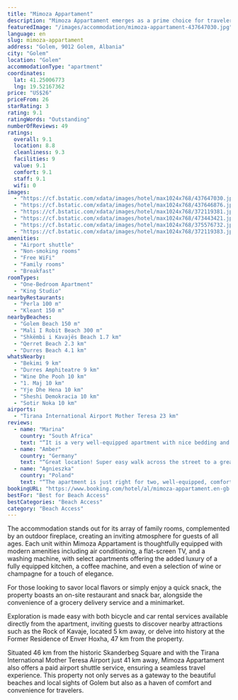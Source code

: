 ```yaml
---
title: "Mimoza Appartament"
description: "Mimoza Appartament emerges as a prime choice for travelers seeking the perfect blend of convenience and comfort in Golem."
featuredImage: "/images/accommodation/mimoza-appartament-437647030.jpg"
language: en
slug: mimoza-appartament
address: "Golem, 9012 Golem, Albania"
city: "Golem"
location: "Golem"
accommodationType: "apartment"
coordinates:
  lat: 41.25006773
  lng: 19.52167362
price: "US$26"
priceFrom: 26
starRating: 3
rating: 9.1
ratingWords: "Outstanding"
numberOfReviews: 49
ratings:
  overall: 9.1
  location: 8.8
  cleanliness: 9.3
  facilities: 9
  value: 9.1
  comfort: 9.1
  staff: 9.1
  wifi: 0
images:
  - "https://cf.bstatic.com/xdata/images/hotel/max1024x768/437647030.jpg?k=a2f9f1cc2a1a9f624deb0729690cdb3e569bd202791de5b265ead852544514d9&o=&hp=1"
  - "https://cf.bstatic.com/xdata/images/hotel/max1024x768/437646876.jpg?k=bb9c9e1040a175d3af028fded7aea17b9995c3aa5bf041d3ebdcbddf1964cd6a&o=&hp=1"
  - "https://cf.bstatic.com/xdata/images/hotel/max1024x768/372119381.jpg?k=d263cb685648ca6f3f5acf4da881ce8b1c9976a61de16964db43440364171dd7&o=&hp=1"
  - "https://cf.bstatic.com/xdata/images/hotel/max1024x768/473443421.jpg?k=8985bf537db1ee3667fe244cc26c83bcdfe33d374cf688162b2b9233f79c277b&o=&hp=1"
  - "https://cf.bstatic.com/xdata/images/hotel/max1024x768/375576732.jpg?k=55978e88fa7e1f4d92f91e8485a53353c6a012ef817f4dda56e906b390089da4&o=&hp=1"
  - "https://cf.bstatic.com/xdata/images/hotel/max1024x768/372119383.jpg?k=4fa44685a30c3da5a5b1ec43d80f14caac0a649b2419189bfb50bda2eef3a503&o=&hp=1"
amenities:
  - "Airport shuttle"
  - "Non-smoking rooms"
  - "Free WiFi"
  - "Family rooms"
  - "Breakfast"
roomTypes:
  - "One-Bedroom Apartment"
  - "King Studio"
nearbyRestaurants:
  - "Perla 100 m"
  - "Kleant 150 m"
nearbyBeaches:
  - "Golem Beach 150 m"
  - "Mali I Robit Beach 300 m"
  - "Shkëmbi i Kavajës Beach 1.7 km"
  - "Qerret Beach 2.3 km"
  - "Durres Beach 4.1 km"
whatsNearby:
  - "Bekimi 9 km"
  - "Durres Amphiteatre 9 km"
  - "Wine Dhe Pooh 10 km"
  - "1. Maj 10 km"
  - "Yje Dhe Hena 10 km"
  - "Sheshi Demokracia 10 km"
  - "Sotir Noka 10 km"
airports:
  - "Tirana International Airport Mother Teresa 23 km"
reviews:
  - name: "Marina"
    country: "South Africa"
    text: "“It is a very well-equipped apartment with nice bedding and very clean. It is also very close to the sea, close to shops and the center of the town. It is also pet friendly.”"
  - name: "Amber"
    country: "Germany"
    text: "“Great location! Super easy walk across the street to a great beach!”"
  - name: "Agnieszka"
    country: "Poland"
    text: "“The apartment is just right for two, well-equipped, comfortable bed, a washing machine in the bathroom, an air-conditioner in the kitchen, which is enough to cool the entire apartment during hot weather. Wifi was unfortunately not working but it...”"
bookingURL: "https://www.booking.com/hotel/al/mimoza-appartament.en-gb.html?aid=8035640"
bestFor: "Best for Beach Access"
bestCategories: "Beach Access"
category: "Beach Access"
---
```


The accommodation stands out for its array of family rooms, complemented by an outdoor fireplace, creating an inviting atmosphere for guests of all ages. Each unit within Mimoza Appartament is thoughtfully equipped with modern amenities including air conditioning, a flat-screen TV, and a washing machine, with select apartments offering the added luxury of a fully equipped kitchen, a coffee machine, and even a selection of wine or champagne for a touch of elegance.

For those looking to savor local flavors or simply enjoy a quick snack, the property boasts an on-site restaurant and snack bar, alongside the convenience of a grocery delivery service and a minimarket. 

Exploration is made easy with both bicycle and car rental services available directly from the apartment, inviting guests to discover nearby attractions such as the Rock of Kavaje, located 5 km away, or delve into history at the Former Residence of Enver Hoxha, 47 km from the property. 

Situated 46 km from the historic Skanderbeg Square and with the Tirana International Mother Teresa Airport just 41 km away, Mimoza Appartament also offers a paid airport shuttle service, ensuring a seamless travel experience. This property not only serves as a gateway to the beautiful beaches and local sights of Golem but also as a haven of comfort and convenience for travelers.